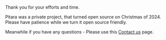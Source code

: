 Thank you for your efforts and time.

Pitara was a private project, that turned open source on Christmas of 2024. Please have patience while we turn it open source friendly. 

Meanwhile if you have any questions - Please use this <a href="https://getpitara.com/en/home/contact-us" target="_blank">Contact us</a> page.